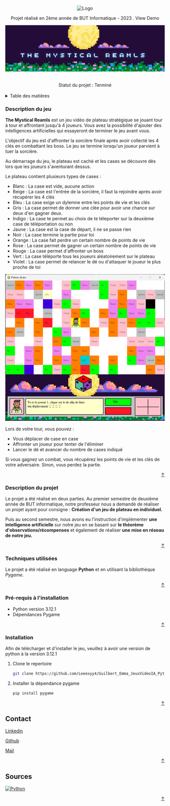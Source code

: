 <!-- INTRODUCTION -->
<br />
<div align="center">
  <img src="https://github.com/Leeexyy4/Guilbert_Emma_JeuxVideoIA_Python-main/assets/readme/img/Img_Introduction.png" alt="Logo" width="*" height="*">

  <p align="center">
    Projet réalisé en 2ème année de BUT Informatique - 2023     
    .
    <a src="url source">View Demo</a>
  </p>
  
<a href="https://contrib.rocks/image?repo=Leeexyy4/Guilbert_Emma_JeuxVideoIA_Python
">
  <img src="https://github.com/Leeexyy4/Guilbert_Emma_JeuxVideoIA_Python/blob/main/assets/readme/img/Img_Introduction.png" />
</a>
  
  </br>
  Statut du projet : Terminé
  </br>
  </br>
</div>



<!-- TABLE DES MATIERES -->
<details>
  <summary>Table des matières</summary>
  <ol>
    <li><strong>Description</strong>
      <ul>
        <li><a href="#description-du-jeu">Description du jeu</a></li>
        <li><a href="#description-du-projet">Description du projet</a></li>
      </ul>
    </li>
    <li><strong>Installation</strong>
      <ul>
        <li><a href="#techniques-utilisées">Techniques utilisées</a></li>
        <li><a href="#pré-requis-à-linstallation">Pré-requis à l'installation</a></li>
        <li><a href="#installation">Installation du projet</a></li>
      </ul>
    </li>
    <li><strong>En savoir plus</strong>
      <ul>
        <li><a href="#contact">Contact</a></li>
        <li><a href="#sources">Sources</a></li>
      </ul>
    </li>
  </ol>
</details>

<!-- Description du jeu -->
### Description du jeu
<!-- Le scénario -->
**The Mystical Reamls** est un jeu vidéo de plateau stratégique se jouant tour à tour et affrontant jusqu'à 4 joueurs. Vous avez la possibilité d'ajouter des intelligences artificielles qui essayeront de terminer le jeu avant vous.

<!-- L'objectif -->
L'objectif du jeu est d'affronter la sorcière finale après avoir collecté les 4 clés en combattant les boss. Le jeu se termine lorsqu'un joueur parvient à tuer la sorcière.

<!-- Plateau -->
Au démarrage du jeu, le plateau est caché et les cases se découvre dès lors que les joueurs s'aventurant dessus. 

Le plateau contient plusieurs types de cases :
* Blanc : La case est vide, aucune action
* Beige : La case est l'entrée de la sorcière, il faut la rejoindre après avoir récupérer les 4 clés
* Bleu : La case exige un dylemne entre les points de vie et les clés
* Gris : La case permet de donner une clée pour avoir une chance sur deux d'en gagner deux.
* Indigo : La case te permet au choix de te téleporter sur la deuxième case de téléportation ou non
* Jaune : La case est la case de départ, il ne se passe rien
* Noir : La case termine la partie pour toi
* Orange : La case fait perdre un certain nombre de points de vie
* Rose : La case permet de gagner un certain nombre de points de vie
* Rouge : La case permet d'affronter un boss
* Vert : La case téléporte tous les joueurs aléatoirement sur le plateau
* Violet : La case permet de relancer le dé ou d'attaquer le joueur le plus proche de toi

<img src="https://github.com/Leeexyy4/Guilbert_Emma_JeuxVideoIA_Python/blob/main/assets/readme/img/Img_Plateau.png" alt="Logo" width="*" height="*"/></br>


<!-- Actions possibles -->
Lors de votre tour, vous pouvez :
* Vous déplacer de case en case
* Affronter un joueur pour tenter de l'éliminer
* Lancer le dé et avancer du nombre de cases indiqué

Si vous gagnez un combat, vous récupérez les points de vie et les clés de votre adversaire. Sinon, vous perdez la partie.

<p align="right"><a href="#readme-top">&#8593</a></p>

<!-- Description du projet -->
### Description du projet

Le projet a été réalisé en deux parties. Au premier semestre de deuxième année de BUT informatique, notre professeur nous a demandé de réaliser un projet ayant pour consigne : **Création d'un jeu de plateau en individuel.**

Puis au second semestre, nous avons eu l'instruction d'implémenter **une intelligence artificielle** sur notre jeu en se basant sur **le théorème d'observations/récompenses** et également de réaliser **une mise en réseau de notre jeu.**

<p align="right"><a href="#readme-top">&#8593</a></p>

### Techniques utilisées

Le projet a été réalisé en language **Python** et en utilisant la bibliothèque *Pygame*.

<p align="right"><a href="#readme-top">&#8593</a></p>

### Pré-requis à l'installation

- Python version 3.12.1
- Dépendances Pygame

<p align="right"><a href="#readme-top">&#8593</a></p>

### Installation

Afin de télécharger et d'installer le jeu, veuillez à avoir une version de python à la version 3.12.1

1. Clone le repertoire
   ```sh
   git clone https://github.com/Leeexyy4/Guilbert_Emma_JeuxVideoIA_Python.git
   ```
2. Installer la dépendance pygame
   ```sh
   pip install pygame
   ```

<p align="right"><a href="#readme-top">&#8593</a></p>


<!-- CONTACT -->
## Contact

[Linkedin](https://www.linkedin.com/in/emma-guilbert-29567b265/)

[Github](https://github.com/Leeexyy4/Guilbert_Emma_JeuxVideoIA_Python) 

[Mail](emmaguilbert4@gmail.com)

<p align="right"><a href="#readme-top">&#8593</a></p>


<!-- SOURCES -->
## Sources

<a href="https://www.python.org/downloads/">
    <img src="https://simpleicons.org/icons/python.svg" alt="Python" style="width:30px; height:30px;">
</a>


<p align="right"><a href="#readme-top">&#8593</a></p>
